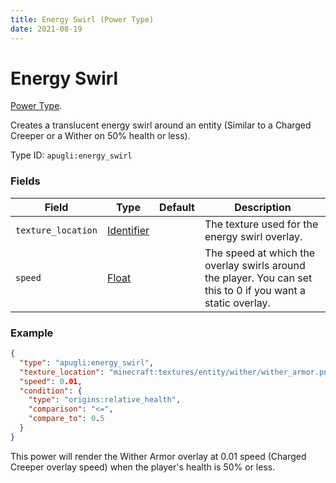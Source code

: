 ```yaml
---
title: Energy Swirl (Power Type)
date: 2021-08-19
---
```


# Energy Swirl

[Power Type](../power_types.md).

Creates a translucent energy swirl around an entity (Similar to a Charged Creeper or a Wither on 50% health or less).

Type ID: `apugli:energy_swirl`

### Fields

Field  | Type | Default | Description
-------|------|---------|-------------
`texture_location` | [Identifier](https://origins.readthedocs.io/en/latest/data_types/identifier/) |  | The texture used for the energy swirl overlay.
`speed` | [Float](https://origins.readthedocs.io/en/latest/data_types/float/) |  | The speed at which the overlay swirls around the player. You can set this to 0 if you want a static overlay.


### Example
```json
{
  "type": "apugli:energy_swirl",
  "texture_location": "minecraft:textures/entity/wither/wither_armor.png",
  "speed": 0.01,
  "condition": {
    "type": "origins:relative_health",
    "comparison": "<=",
    "compare_to": 0.5
  }
}
```
This power will render the Wither Armor overlay at 0.01 speed (Charged Creeper overlay speed) when the player's health is 50% or less.